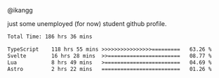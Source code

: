 @ikangg

just some unemployed (for now) student github profile.

<!--START_SECTION:waka-->

```txt
Total Time: 186 hrs 36 mins

TypeScript    118 hrs 55 mins >>>>>>>>>>>>>>>>=========   63.26 %
Svelte        16 hrs 28 mins  >>=======================   08.77 %
Lua           8 hrs 49 mins   >========================   04.69 %
Astro         2 hrs 22 mins   =========================   01.26 %
```

<!--END_SECTION:waka-->
